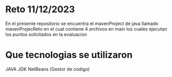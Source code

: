 # Reto 11/12/2023

En el presente repositorio se encuentra el mavenProject de java llamado mavenProjecReto en el cual contiene 4 archivos en main los cuales ejecutan los puntos solicitados en la evaluacion

# Que tecnologias se utilizaron 

JAVA JDK 
NetBeans (Gestor de codigo)